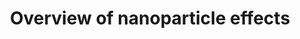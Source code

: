 ---
annotations:
- type: Pathway Ontology
  value: nanomaterial response pathway
authors:
- Fehrhart
- Mkutmon
- Lindarieswijk
- Egonw
- MaintBot
- Eweitz
communities:
- AOP
description: 'This pathway is giving a summary of currently known nanoparticle effects
  on cells and organisms. Although there is currently no nanoparticle-specific effect
  known, there is a cascade of effects triggered if cells or organisms are exposed
  to nanoparticles: The most abundantly observed event is oxidative stress which causes
  DNA damage, protein and lipid oxidation, and cell death. The mere overload of nanoparticles
  in the vesicular system leads to cytoskeleton and cell adhesion problems and interfere
  with the cell''s autophagic system. Some specific nanoparticles are reported to
  interfere with the cell membrane, others stimulate the blood coagulation system.
  The release of metal ions from specific nanoparticles challenges the metal disposal
  system of the cell.'
last-edited: 2022-02-26
organisms:
- Homo sapiens
redirect_from:
- /index.php/Pathway:WP3287
- /instance/WP3287
schema-jsonld:
- '@context': https://schema.org/
  '@id': https://wikipathways.github.io/pathways/WP3287.html
  '@type': Dataset
  creator:
    '@type': Organization
    name: WikiPathways
  description: 'This pathway is giving a summary of currently known nanoparticle effects
    on cells and organisms. Although there is currently no nanoparticle-specific effect
    known, there is a cascade of effects triggered if cells or organisms are exposed
    to nanoparticles: The most abundantly observed event is oxidative stress which
    causes DNA damage, protein and lipid oxidation, and cell death. The mere overload
    of nanoparticles in the vesicular system leads to cytoskeleton and cell adhesion
    problems and interfere with the cell''s autophagic system. Some specific nanoparticles
    are reported to interfere with the cell membrane, others stimulate the blood coagulation
    system. The release of metal ions from specific nanoparticles challenges the metal
    disposal system of the cell.'
  keywords:
  - Autophagic cell death
  - PI3K
  - P-cadherin
  - Apoptosis
  - Necroptosis
  - Bcl-2
  - COX2 (PTGS2)
  - Immune system
  - Nanoparticle
  - Actin
  - collagen IV
  - laminin
  - Bax
  - DNA damage response
  - Differentiation
  - Il-6 signaling
  - Blood coagulation
  - Cytoskeleton
  - NF-kB
  - Cell adhesion
  - HMOX1
  - Metallothionein
  - ferritin
  - Oxidative stress
  - C-reactive protein
  - TNF
  - Prostaglandin pathway
  - FAK (PTK2)
  - Inflammation
  - COX1 (PTGS1)
  - IL-6
  - Il-8
  - 'Glutathione '
  - AKT
  - TNF-a Signaling
  - cyclin D3
  - Angiogenesis
  - Cell cycle
  - up or down regulation
  - 'Prostaglandin '
  - Necrosis
  - fibronectin
  - Integrin
  license: CC0
  name: Overview of nanoparticle effects
seo: CreativeWork
title: Overview of nanoparticle effects
wpid: WP3287
---